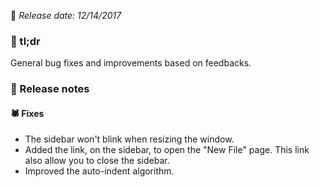 <!--Version name: v3.1710.371)-->
<!--Released at: 12/14/2017)-->
<!--Brief description: General bug fixes and improvements based on feedbacks.)-->

📅 _Release date: 12/14/2017_

### 💬 tl;dr
General bug fixes and improvements based on feedbacks.

### 📰 Release notes
#### 🕷 Fixes
* The sidebar won't blink when resizing the window.
* Added the link, on the sidebar, to open the "New File" page. This link also allow you to close the sidebar.
* Improved the auto-indent algorithm.